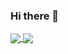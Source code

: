 ### Hi there 👋

<!--
**QinghuanZhong/QinghuanZhong** is a ✨ _special_ ✨ repository because its `README.md` (this file) appears on your GitHub profile.

Here are some ideas to get you started:

- 🔭 I’m currently working on ...
- 🌱 I’m currently learning ...
- 👯 I’m looking to collaborate on ...
- 🤔 I’m looking for help with ...
- 💬 Ask me about ...
- 📫 How to reach me: ...
- 😄 Pronouns: ...
- ⚡ Fun fact: ...
-->
<a href="https://github.com/QinghuanZhong/github-readme-stats">
  <img align="center" src="https://github-readme-stats.vercel.app/api/top-langs?username=QinghuanZhong&show_icons=true&count_private=true&theme=gotham" />
</a>
<a href="https://github.com/QinghuanZhong/convoychat">
  <img align="center" src="https://github-readme-stats.vercel.app/api/pin/?username=QinghuanZhong&repo=convoychat" />
</a>  


